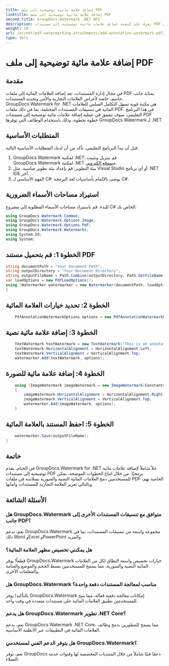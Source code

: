 ```yaml
---
title: إضافة علامة مائية توضيحية إلى ملف PDF
linktitle: إضافة علامة مائية توضيحية إلى ملف PDF
second_title: GroupDocs.Watermark .NET API
description: تعرف على كيفية إضافة علامات مائية توضيحية إلى مستندات PDF بسهولة باستخدام GroupDocs.Watermark لـ .NET. تعزيز العلامة التجارية للمستندات وأمانها بسهولة.
weight: 10
url: /ar/net/pdf-watermarking-attachments/add-annotation-watermark-pdf/
type: docs
---
```

# إضافة علامة مائية توضيحية إلى ملف PDF

## مقدمة
في مجال إدارة المستندات، تعد إضافة العلامات المائية إلى ملفات PDF بمثابة جانب حاسم، خاصة لأغراض العلامات التجارية والأمن وتحديد المستندات. GroupDocs.Watermark for .NET هي مكتبة قوية تسهل التكامل السلس للعلامات المائية في تنسيقات المستندات المختلفة، بما في ذلك ملفات PDF. في هذا البرنامج التعليمي، سوف نتعمق في عملية إضافة علامات مائية توضيحية إلى مستندات PDF خطوة بخطوة، وذلك باستخدام الوظائف التي توفرها GroupDocs.Watermark لـ .NET.
## المتطلبات الأساسية
قبل أن نبدأ البرنامج التعليمي، تأكد من أن لديك المتطلبات الأساسية التالية:
1.  GroupDocs.Watermark لمكتبة .NET: قم بتنزيل وتثبيت GroupDocs.Watermark لمكتبة .NET من[موقع إلكتروني](https://releases.groupdocs.com/Watermark/net/).
2. بيئة التطوير: قم بإعداد بيئة تطوير مناسبة، مثل Visual Studio أو أي برنامج .NET IDE آخر.
3. الفهم الأساسي لـ C#: يوصى بالإلمام بأساسيات لغة البرمجة C#.

## استيراد مساحات الأسماء الضرورية
للبدء، قم باستيراد مساحات الأسماء المطلوبة إلى مشروع C# الخاص بك:
```csharp
using GroupDocs.Watermark.Common;
using GroupDocs.Watermark.Options.Image;
using GroupDocs.Watermark.Options.Pdf;
using GroupDocs.Watermark.Watermarks;
using System.IO;
using System;
```
## الخطوة 1: قم بتحميل مستند PDF
```csharp
string documentPath = "Your Document Path";
string outputDirectory = "Your Document Directory";
string outputFileName = Path.Combine(outputDirectory, Path.GetFileName(documentPath));
var loadOptions = new PdfLoadOptions();
using (Watermarker watermarker = new Watermarker(documentPath, loadOptions))
{
```
## الخطوة 2: تحديد خيارات العلامة المائية
```csharp
	PdfAnnotationWatermarkOptions options = new PdfAnnotationWatermarkOptions();
```
## الخطوة 3: إضافة علامة مائية نصية
```csharp
	TextWatermark textWatermark = new TextWatermark("This is an annotation watermark", new Font("Arial", 8));
	textWatermark.HorizontalAlignment = HorizontalAlignment.Left;
	textWatermark.VerticalAlignment = VerticalAlignment.Top;
	watermarker.Add(textWatermark, options);
```
## الخطوة 4: إضافة علامة مائية للصورة
```csharp
	using (ImageWatermark imageWatermark = new ImageWatermark(Constants.ProtectJpg))
	{
		imageWatermark.HorizontalAlignment = HorizontalAlignment.Right;
		imageWatermark.VerticalAlignment = VerticalAlignment.Top;
		watermarker.Add(imageWatermark, options);
	}
```
## الخطوة 5: احفظ المستند بالعلامة المائية
```csharp
	watermarker.Save(outputFileName);
}
```

## خاتمة
في الختام، يقدم GroupDocs.Watermark for .NET حلاً شاملاً لإضافة علامات مائية توضيحية إلى مستندات PDF برمجيًا. من خلال اتباع الخطوات الموضحة، يمكن للمستخدمين دمج العلامات المائية النصية والصورية بسلاسة في ملفات PDF الخاصة بهم، وبالتالي تعزيز العلامة التجارية للمستندات وأمانها.
## الأسئلة الشائعة
### هل GroupDocs.Watermark متوافق مع تنسيقات المستندات الأخرى إلى جانب PDF؟
نعم، تدعم GroupDocs.Watermark مجموعة واسعة من تنسيقات المستندات، بما في ذلك Word وExcel وPowerPoint والمزيد.
### هل يمكنني تخصيص مظهر العلامة المائية؟
قطعاً! يوفر GroupDocs.Watermark خيارات تخصيص واسعة النطاق لكل من العلامات المائية النصية والصورية، مما يسمح للمستخدمين بضبط الحجم والموضع والعتامة والمعلمات الأخرى.
### هل GroupDocs.Watermark مناسب لمعالجة المستندات دفعة واحدة؟
بالتأكيد! يوفر GroupDocs.Watermark إمكانات معالجة دفعية فعالة، مما يتيح للمستخدمين تطبيق العلامات المائية على مستندات متعددة في وقت واحد.
### هل يدعم GroupDocs.Watermark تطوير .NET Core؟
نعم، يدعم GroupDocs.Watermark .NET Core، مما يسمح للمطورين بدمج وظائف العلامات المائية في التطبيقات عبر الأنظمة الأساسية.
### هل يتوفر الدعم الفني لمستخدمي GroupDocs.Watermark؟
نعم، توفر GroupDocs دعمًا فنيًا شاملاً من خلال المنتديات المخصصة لها وقنوات خدمة العملاء.